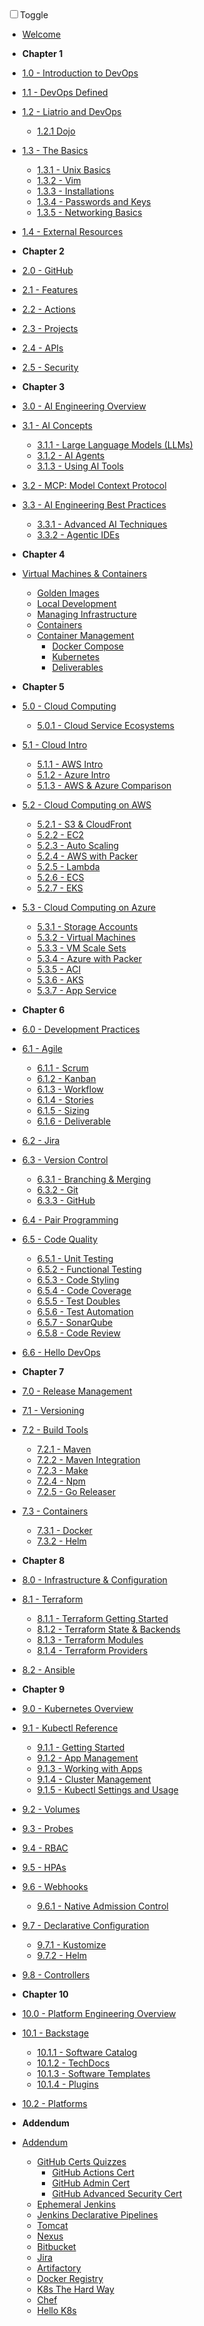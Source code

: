 <!-- docs/_sidebar.md -->

<div id="dark_mode"
  ><i class="fas fa-sun"></i
  ><input type="checkbox" id="dark_mode_switch" name="mode"
  ><label for="dark_mode_switch">Toggle</label
  ><i class="fas fa-moon"></i></div>

- [Welcome](/)

- **Chapter 1**

- [1.0 - Introduction to DevOps](1-introduction/1.0-overview.md)
- [1.1 - DevOps Defined](1-introduction/1.1-devops-defined.md)
- [1.2 - Liatrio and DevOps](1-introduction/1.2-liatrio-and-devops.md)
  - [1.2.1 Dojo](1-introduction/1.2.1-dojo.md)
- [1.3 - The Basics](1-introduction/1.3-basics.md)
  - [1.3.1 - Unix Basics](1-introduction/1.3.1-unix.md)
  - [1.3.2 - Vim](1-introduction/1.3.2-vim.md)
  - [1.3.3 - Installations](1-introduction/1.3.3-installations.md)
  - [1.3.4 - Passwords and Keys](1-introduction/1.3.4-passwords-and-keys.md)
  - [1.3.5 - Networking Basics](1-introduction/1.3.5-networking.md)
- [1.4 - External Resources](1-introduction/1.4-external-resources.md)

- **Chapter 2**

- [2.0 - GitHub](2-Github/2.0-overview.md)
- [2.1 - Features](2-Github/2.1-features.md)
- [2.2 - Actions](2-Github/2.2-Actions.md)
- [2.3 - Projects](2-Github/2.3-Projects.md)
- [2.4 - APIs](2-Github/2.4-APIs.md)
- [2.5 - Security](2-Github/2.5-Security.md)

- **Chapter 3**

- [3.0 - AI Engineering Overview](3-AI-Engineering/3.0-overview.md)
- [3.1 - AI Concepts](3-AI-Engineering/3.1-ai-concepts.md)
  - [3.1.1 - Large Language Models (LLMs)](3-AI-Engineering/3.1.1-llms.md)
  - [3.1.2 - AI Agents](3-AI-Engineering/3.1.2-ai-agents.md)
  - [3.1.3 - Using AI Tools](3-AI-Engineering/3.1.3-ai-tools.md)
- [3.2 - MCP: Model Context Protocol](3-AI-Engineering/3.2-mcp.md)
- [3.3 - AI Engineering Best Practices](3-AI-Engineering/3.3-best-practices.md)
  - [3.3.1 - Advanced AI Techniques](3-AI-Engineering/3.3.1-agentic-best-practices.md)
  - [3.3.2 - Agentic IDEs](3-AI-Engineering/3.3.2-agentic-ide.md)

- **Chapter 4**
- [Virtual Machines & Containers](/4-virtual-machines-containers/4.0-overview.md)
  - [Golden Images](/4-virtual-machines-containers/4.1-golden-images.md)
  - [Local Development](/4-virtual-machines-containers/4.2-local-development.md)
  - [Managing Infrastructure](/4-virtual-machines-containers/4.3-managing-infrastructure.md)
  - [Containers](/4-virtual-machines-containers/4.4-containers.md)
  - [Container Management](/4-virtual-machines-containers/4.5-container-management.md)
    - [Docker Compose](/4-virtual-machines-containers/4.5.1-docker-compose.md)
    - [Kubernetes](/4-virtual-machines-containers/4.5.2-kubernetes.md)
    - [Deliverables](/4-virtual-machines-containers/4.5.3-deliverables.md)

- **Chapter 5**
- [5.0 - Cloud Computing](5-cloud-computing/5.0-overview.md)
  - [5.0.1 - Cloud Service Ecosystems](5-cloud-computing/5.0.1-Cloud-Ecosystems.md)
- [5.1 - Cloud Intro](5-cloud-computing/5.1-cloud.md)
  - [5.1.1 - AWS Intro](5-cloud-computing/5.1.1-aws.md)
  - [5.1.2 - Azure Intro](5-cloud-computing/5.1.2-azure.md)
  - [5.1.3 - AWS & Azure Comparison](5-cloud-computing/5.1.3-azure-vs-aws.md)
- [5.2 - Cloud Computing on AWS](5-cloud-computing/5.2-overview.md)
  - [5.2.1 - S3 & CloudFront](5-cloud-computing/5.2.1-s3-cloudfront.md)
  - [5.2.2 - EC2](5-cloud-computing/5.2.2-ec2.md)
  - [5.2.3 - Auto Scaling](5-cloud-computing/5.2.3-auto-scaling.md)
  - [5.2.4 - AWS with Packer](5-cloud-computing/5.2.4-aws-packer.md)
  - [5.2.5 - Lambda](5-cloud-computing/5.2.5-lambda.md)
  - [5.2.6 - ECS](5-cloud-computing/5.2.6-ecs.md)
  - [5.2.7 - EKS](5-cloud-computing/5.2.7-eks.md)
- [5.3 - Cloud Computing on Azure](5-cloud-computing/5.3-overview.md)
  - [5.3.1 - Storage Accounts](5-cloud-computing/5.3.1-storage-accounts.md)
  - [5.3.2 - Virtual Machines](5-cloud-computing/5.3.2-virtual-machines.md)
  - [5.3.3 - VM Scale Sets](5-cloud-computing/5.3.3-vmss.md)
  - [5.3.4 - Azure with Packer](5-cloud-computing/5.3.4-az-packer.md)
  - [5.3.5 - ACI](5-cloud-computing/5.3.5-aci.md)
  - [5.3.6 - AKS](5-cloud-computing/5.3.6-aks.md)
  - [5.3.7 - App Service](5-cloud-computing/5.3.7-app-service.md)

- **Chapter 6**

- [6.0 - Development Practices](6-software-development-practices/6.0-overview.md)
- [6.1 - Agile](6-software-development-practices/6.1-overview.md)
  - [6.1.1 - Scrum](6-software-development-practices/6.1.1-scrum.md)
  - [6.1.2 - Kanban](6-software-development-practices/6.1.2-kanban.md)
  - [6.1.3 - Workflow](6-software-development-practices/6.1.3-workflow.md)
  - [6.1.4 - Stories](6-software-development-practices/6.1.4-stories.md)
  - [6.1.5 - Sizing](6-software-development-practices/6.1.5-sizing.md)
  - [6.1.6 - Deliverable](6-software-development-practices/6.1.6-deliverable.md)
- [6.2 - Jira](6-software-development-practices/6.2-jira.md)
- [6.3 - Version Control](6-software-development-practices/6.3-version-control.md)
  - [6.3.1 - Branching & Merging](6-software-development-practices/6.3.1-branching-merging.md)
  - [6.3.2 - Git](6-software-development-practices/6.3.2-git.md)
  - [6.3.3 - GitHub](6-software-development-practices/6.3.3-github.md)
- [6.4 - Pair Programming](6-software-development-practices/6.4-pairprogramming.md)
- [6.5 - Code Quality](6-software-development-practices/6.5-code-quality.md)
  - [6.5.1 - Unit Testing](6-software-development-practices/6.5.1-unit-testing.md)
  - [6.5.2 - Functional Testing](6-software-development-practices/6.5.2-functional-testing.md)
  - [6.5.3 - Code Styling](6-software-development-practices/6.5.3-code-styling.md)
  - [6.5.4 - Code Coverage](6-software-development-practices/6.5.4-code-coverage.md)
  - [6.5.5 - Test Doubles](6-software-development-practices/6.5.5-test-doubles.md)
  - [6.5.6 - Test Automation](6-software-development-practices/6.5.6-test-automation.md)
  - [6.5.7 - SonarQube](6-software-development-practices/6.5.7-sonarqube.md)
  - [6.5.8 - Code Review](6-software-development-practices/6.5.8-code-review.md)
- [6.6 - Hello DevOps](6-software-development-practices/6.6-hello-devops.md)

- **Chapter 7**

- [7.0 - Release Management](7-release-management/7.0-overview.md)
- [7.1 - Versioning](7-release-management/7.1-versioning.md)
- [7.2 - Build Tools](7-release-management/7.2-build-tools.md)
  - [7.2.1 - Maven](7-release-management/7.2.1-maven.md)
  - [7.2.2 - Maven Integration](7-release-management/7.2.2-maven-integration.md)
  - [7.2.3 - Make](7-release-management/7.2.3-make.md)
  - [7.2.4 - Npm](7-release-management/7.2.4-npm.md)
  - [7.2.5 - Go Releaser](7-release-management/7.2.5-go-releaser.md)
- [7.3 - Containers](7-release-management/7.3-containers.md)
  - [7.3.1 - Docker](7-release-management/7.3.1-docker.md)
  - [7.3.2 - Helm](7-release-management/7.3.2-helm.md)

- **Chapter 8**

- [8.0 - Infrastructure & Configuration](8-infrastructure-configuration-management/8.0-overview.md)
- [8.1 - Terraform](8-infrastructure-configuration-management/8.1-terraform)
  - [8.1.1 - Terraform Getting Started](8-infrastructure-configuration-management/8.1.1-terraform-getting-started.md)
  - [8.1.2 - Terraform State & Backends](8-infrastructure-configuration-management/8.1.2-terraform-backends.md)
  - [8.1.3 - Terraform Modules](8-infrastructure-configuration-management/8.1.3-terraform-modules.md)
  - [8.1.4 - Terraform Providers](8-infrastructure-configuration-management/8.1.4-terraform-providers.md)
- [8.2 - Ansible](8-infrastructure-configuration-management/8.2-ansible.md)

- **Chapter 9**
- [9.0 - Kubernetes Overview](9-kubernetes-container-orchestration/9.0-overview.md)
- [9.1 - Kubectl Reference](9-kubernetes-container-orchestration/9.1-kubectl-ref.md)
  - [9.1.1 - Getting Started](9-kubernetes-container-orchestration/9.1.1-getting-started.md)
  - [9.1.2 - App Management](9-kubernetes-container-orchestration/9.1.2-app-management.md)
  - [9.1.3 - Working with Apps](9-kubernetes-container-orchestration/9.1.3-working-with-apps.md)
  - [9.1.4 - Cluster Management](9-kubernetes-container-orchestration/9.1.4-cluster-management.md)
  - [9.1.5 - Kubectl Settings and Usage](9-kubernetes-container-orchestration/9.1.5-kubectl-settings-and-usage.md)
- [9.2 - Volumes](9-kubernetes-container-orchestration/9.2-volumes.md)
- [9.3 - Probes](9-kubernetes-container-orchestration/9.3-probes.md)
- [9.4 - RBAC](9-kubernetes-container-orchestration/9.4-rbac.md)
- [9.5 - HPAs](9-kubernetes-container-orchestration/9.5-hpas.md)
- [9.6 - Webhooks](9-kubernetes-container-orchestration/9.6-webhooks.md)
  - [9.6.1  - Native Admission Control](9-kubernetes-container-orchestration/9.6.1-validating-admission-policy.md)
- [9.7 - Declarative Configuration](9-kubernetes-container-orchestration/9.7-declarative-configuration.md)
  - [9.7.1 - Kustomize](9-kubernetes-container-orchestration/9.7.1-kustomize.md)
  - [9.7.2 - Helm](9-kubernetes-container-orchestration/9.7.2-helm.md)
- [9.8 - Controllers](9-kubernetes-container-orchestration/9.8-controllers.md)

- **Chapter 10**
- [10.0 - Platform Engineering Overview](10-platform-engineering/10.0-overview.md)
- [10.1 - Backstage](10-platform-engineering/10.1-backstage.md)
  - [10.1.1 - Software Catalog](10-platform-engineering/10.1.1-software-catalog.md)
  - [10.1.2 - TechDocs](10-platform-engineering/10.1.2-techdocs.md)
  - [10.1.3 - Software Templates](10-platform-engineering/10.1.3-software-templates.md)
  - [10.1.4 - Plugins](10-platform-engineering/10.1.4-plugins.md)
- [10.2 - Platforms](10-platform-engineering/10.2-platforms.md)

- **Addendum**

- [Addendum](addendum/addendum-overview.md)
  - [GitHub Certs Quizzes](addendum/github-certs-quizzes/github-certs-quizzes.md)
    - [GitHub Actions Cert](addendum/github-certs-quizzes/github-action-cert.md)
    - [GitHub Admin Cert](addendum/github-certs-quizzes/github-admin-cert.md)
    - [GitHub Advanced Security Cert](addendum/github-certs-quizzes/github-advanced-security-cert.md)
  - [Ephemeral Jenkins](addendum/ephemeral-jenkins.md)
  - [Jenkins Declarative Pipelines](addendum/jenkins-declarative-pipelines.md)
  - [Tomcat](addendum/tomcat.md)
  - [Nexus](addendum/nexus.md)
  - [Bitbucket](addendum/bitbucket.md)
  - [Jira](addendum/jira.md)
  - [Artifactory](addendum/artifactory.md)
  - [Docker Registry](addendum/docker-registry.md)
  - [K8s The Hard Way](addendum/k8s-the-hard-way.md)
  - [Chef](addendum/chef.md)
  - [Hello K8s](addendum/Hello-K8s.md)
